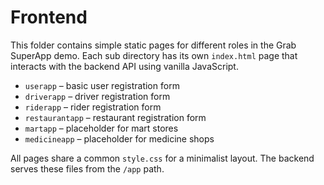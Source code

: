 # Frontend

This folder contains simple static pages for different roles in the Grab SuperApp demo. Each sub directory has its own `index.html` page that interacts with the backend API using vanilla JavaScript.

- `userapp` – basic user registration form
- `driverapp` – driver registration form
- `riderapp` – rider registration form
- `restaurantapp` – restaurant registration form
- `martapp` – placeholder for mart stores
- `medicineapp` – placeholder for medicine shops

All pages share a common `style.css` for a minimalist layout. The backend serves these files from the `/app` path.
